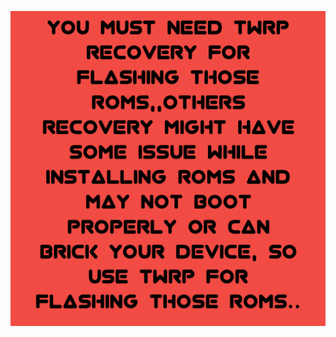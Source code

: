 ![Button](https://raw.githubusercontent.com/Naimur9800/Lemon_S8_SC7731-SC8830_5.1-3.10.65_Projects/Recoverys/.READ-ME.png)
